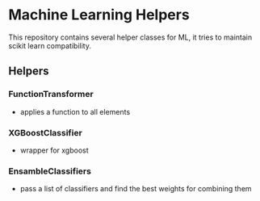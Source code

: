 # Machine Learning Helpers

This repository contains several helper classes for ML, it tries to maintain scikit learn compatibility.

## Helpers

### FunctionTransformer

- applies a function to all elements

### XGBoostClassifier

- wrapper for xgboost

### EnsambleClassifiers

- pass a list of classifiers and find the best weights for combining them
